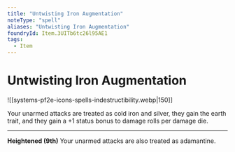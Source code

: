 ```yaml
---
title: "Untwisting Iron Augmentation"
noteType: "spell"
aliases: "Untwisting Iron Augmentation"
foundryId: Item.3UITb6tc26l95AE1
tags:
  - Item
---
```


# Untwisting Iron Augmentation
![[systems-pf2e-icons-spells-indestructibility.webp|150]]

Your unarmed attacks are treated as cold iron and silver, they gain the earth trait, and they gain a +1 status bonus to damage rolls per damage die.

* * *

**Heightened (9th)** Your unarmed attacks are also treated as adamantine.
